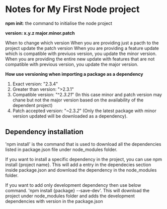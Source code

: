 # Notes for My First Node project


**npm init**: the command to initialise the node project

**version: x.y.z major.minor.patch**

When to change which version
When you are providing just a pacth to the project update the patch version
When you are providing a feature update which is compatible with previuos version, you update the minor version.
When you are providing the entire new update with features that are not compatible with previous version, you update the major version. 

**How use versioning when importing a package as a dependency**
1. Exact version: "2.3.4"
2. Greater than version: ">2.3.1"
3. Compatible version: "^2.*3.21*" (In this case minor and patch version may chane but not the major version based on the availability of the dependent project)
4. Patch accepted version: "~2.3.*2*" (Only the latest package with minor version updated will be downloaded as a dependency).


## Dependency installation
'npm install' is the command that is used to download all the dependencies listed in package.json file under node_modules folder. 

If you want to install a specific dependency in the project, you can use npm install {project name}. This will add a entry in the dependecies section inside package.json and download the dependency in the node_modules folder.

If you want to add only development dependency then use below command.
'npm install {package} --save-dev'. This will download the project under node_modules folder and adds the development dependencies with version in the package.json
